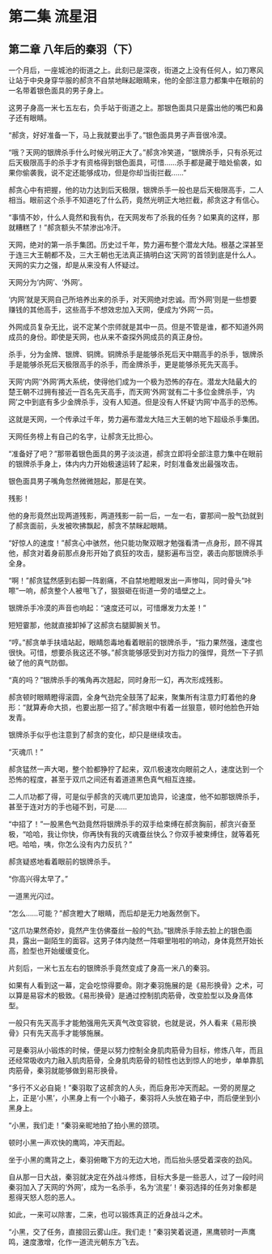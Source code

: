 # 第二集 流星泪

## 第二章 八年后的秦羽（下）

一个月后，一座城池的街道之上。此刻已是深夜，街道之上没有任何人，如刀寒风让站于中央身穿华服的郝贪不自禁地眯起眼睛来，他的全部注意力都集中在眼前的一名带着银色面具的男子身上。

这男子身高一米七五左右，负手站于街道之上。那银色面具只是露出他的嘴巴和鼻子还有眼睛。

“郝贪，好好准备一下，马上我就要出手了。”银色面具男子声音很冷漠。

“哦？天网的银牌杀手什么时候光明正大了。”郝贪冷笑道，“银牌杀手，只有杀死过后天极限高手的杀手才有资格得到银色面具，可惜……杀手都是藏于暗处偷袭，如果你偷袭我，说不定还能够成功，但是你却当街拦截……”

郝贪心中有把握，他的功力达到后天极限，银牌杀手一般也是后天极限高手，二人相当。眼前这个杀手不知道吃了什么药，竟然光明正大地拦截，郝贪这才有信心。

“事情不妙，什么人竟然和我有仇，在天网发布了杀我的任务？如果真的这样，那就糟糕了！”郝贪额头不禁渗出冷汗。

天网，绝对的第一杀手集团。历史过千年，势力遍布整个潜龙大陆。根基之深甚至于连三大王朝都不及，三大王朝也无法真正搞明白这‘天网’的首领到底是什么人。天网的实力之强，却是从来没有人怀疑过。

天网分为‘内网’、‘外网’。

‘内网’就是天网自己所培养出来的杀手，对天网绝对忠诚。而‘外网’则是一些想要赚钱的其他高手，这些高手不想效忠加入天网，便成为‘外网’一员。

外网成员复杂无比，说不定某个宗师就是其中一员。但是不管是谁，都不知道外网成员的身份。即使是天网，也从来不查探外网成员的真正身份。

杀手，分为金牌、银牌、铜牌。铜牌杀手是能够杀死后天中期高手的杀手，银牌杀手是能够杀死后天极限高手的杀手，而金牌杀手，更是能够杀死先天高手。

天网‘内网’‘外网’两大系统，使得他们成为一个极为恐怖的存在。潜龙大陆最大的楚王朝不过拥有接近一百名先天高手，而天网‘外网’就有二十多位金牌杀手，‘内网’之中到底有多少金牌杀手，没有人知道。但是没有人怀疑‘内网’中高手的恐怖。

这就是天网，一个传承过千年，势力遍布潜龙大陆三大王朝的地下超级杀手集团。

天网任务榜上有自己的名字，让郝贪无比担心。

“准备好了吧？”那带着银色面具的男子淡淡道，郝贪立即将全部注意力集中在眼前的银牌杀手身上，体内内力开始极速运转了起来，时刻准备发出最强攻击。

银色面具男子嘴角忽然微微翘起，那是在笑。

残影！

他的身形竟然出现两道残影，两道残影一前一后，一左一右，霎那间一股气劲就到了郝贪面前，头发被吹拂飘起，郝贪不禁眯起眼睛。

“好惊人的速度！”郝贪心中骇然，他只能功聚双眼才勉强看清一点身形，顾不得其他，郝贪对着身前那点身形开始了疯狂的攻击，腿影遍布当空，袭击向那银牌杀手全身。

“啊！”郝贪猛然感到右脚一阵剧痛，不自禁地瞪眼发出一声惨叫，同时骨头“咔嚓”一响，郝贪整个人被甩飞了，狠狠砸在街道一旁的墙壁之上。

银牌杀手冷漠的声音也响起：“速度还可以，可惜爆发力太差！”

短短霎那，他就直接卸掉了这郝贪右腿脚腕关节。

“哼。”郝贪单手扶墙站起，眼睛怨毒地看着眼前的银牌杀手，“指力果然强，速度也很快。可惜，想要杀我这还不够。”郝贪能够感受到对方指力的强悍，竟然一下子抓破了他的真气防御。

“真的吗？”银牌杀手的嘴角再次翘起，同时身形一幻，再次形成残影。

郝贪顿时眼睛瞪得滚圆，全身气劲完全鼓荡了起来，聚集所有注意力盯着他的身形：“就算寿命大损，也要出那一招了。”郝贪眼中有着一丝狠意，顿时他脸色开始发青。

银牌杀手似乎也注意到了郝贪的变化，却只是继续攻击。

“灭魂爪！”

郝贪猛然一声大喝，整个脸都狰狞了起来，双爪极速攻向眼前之人，速度达到一个恐怖的程度，甚至于双爪之间还有着道道黑色真气相互连接。

二人爪功都了得，可是似乎郝贪的灭魂爪更加诡异，论速度，他不如那银牌杀手，甚至于连对方的手也碰不到，可是……

“中招了！”一股黑色气劲竟然将银牌杀手的双手给束缚在郝贪胸前，郝贪兴奋至极，“哈哈，我让你快，你再快有我的灭魂蚕丝快么？你双手被束缚住，就等着死吧。哈哈，咦，你怎么没有内力反抗？”

郝贪疑惑地看着眼前的银牌杀手。

“你高兴得太早了。”

一道黑光闪过。

“怎么……可能？”郝贪瞪大了眼睛，而后却是无力地轰然倒下。

“这爪功果然奇妙，竟然产生仿佛蚕丝一般的气劲。”银牌杀手除去脸上的银色面具，露出一副陌生的面容。这男子体内陡然一阵噼里啪啦的响动，身体竟然开始长高，脸型也开始缓缓变化。

片刻后，一米七五左右的银牌杀手竟然变成了身高一米八的秦羽。

如果有人看到这一幕，定会吃惊得要命。刚才秦羽施展的是《易形换骨》之术，可以算是易容术的极致。《易形换骨》是通过控制肌肉筋骨，改变脸型以及身高体型。

一般只有先天高手才能勉强用先天真气改变容貌，也就是说，外人看来《易形换骨》只有先天高手才能够施展。

可是秦羽从小锻炼的时候，便是以努力控制全身肌肉筋骨为目标，修炼八年，而且还经常吸收内力融入肌肉筋骨，全身肌肉筋骨的韧性也达到惊人的地步，单单靠肌肉筋骨，秦羽就能够做到易形换骨。

“多行不义必自毙！”秦羽取了这郝贪的人头，而后身形冲天而起。一旁的房屋之上，正是‘小黑’，小黑身上有一个小箱子，秦羽将人头放在箱子中，而后便坐到小黑身上。

“小黑，我们走！”秦羽亲昵地拍了拍小黑的颈项。

顿时小黑一声欢快的鹰鸣，冲天而起。

坐于小黑的鹰背之上，秦羽俯瞰下方的无边大地，而后抬头感受着深夜的劲风。

自从那一日大战，秦羽就决定在外战斗修炼，目标大多是一些恶人，过了一段时间秦羽加入了天网的‘外网’，成为一名杀手，名为‘流星’！秦羽选择的任务对象都是惹得天怒人怨的恶人。

如此，一来可以除害，二来，也可以锻炼真正的近身战斗之术。

“小黑，交了任务，直接回云雾山庄。我们走！”秦羽笑着说道，黑鹰顿时一声鹰鸣，速度激增，化作一道流光朝东方飞去。
